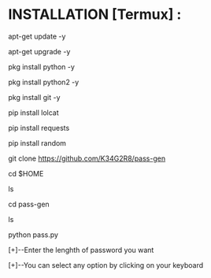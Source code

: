 # INSTALLATION [Termux] :

apt-get update -y

apt-get upgrade -y

pkg install python -y

pkg install python2 -y

pkg install git -y

pip install lolcat

pip install requests

pip install random

git clone https://github.com/K34G2R8/pass-gen

cd $HOME

ls

cd pass-gen

ls

python pass.py

[+]--Enter the lenghth of password you want

[+]--You can select any option by clicking on your keyboard

